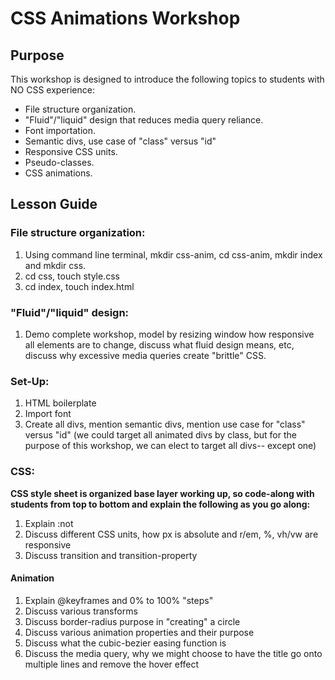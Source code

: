 # CSS Animations Workshop

## Purpose

This workshop is designed to introduce the following topics to students with NO CSS experience:

* File structure organization.
* "Fluid"/"liquid" design that reduces media query reliance.
* Font importation.
* Semantic divs, use case of "class" versus "id"
* Responsive CSS units.
* Pseudo-classes.
* CSS animations.

## Lesson Guide

### File structure organization:
1. Using command line terminal, mkdir css-anim, cd css-anim, mkdir index and mkdir css.
1. cd css, touch style.css
1. cd index, touch index.html

### "Fluid"/"liquid" design:
1. Demo complete workshop, model by resizing window how responsive all elements are to change, discuss what fluid design means, etc, discuss why excessive media queries create "brittle" CSS.

### Set-Up:
1. HTML boilerplate
1. Import font
1. Create all divs, mention semantic divs, mention use case for "class" versus "id" (we could target all animated divs by class, but for the purpose of this workshop, we can elect to target all divs-- except one)

### CSS:
**CSS style sheet is organized base layer working up, so code-along with students from top to bottom and explain the following as you go along:**
1. Explain :not
1. Discuss different CSS units, how px is absolute and r/em, %, vh/vw are responsive
1. Discuss transition and transition-property

 #### Animation
1. Explain @keyframes and 0% to 100% "steps"
1. Discuss various transforms
1. Discuss border-radius purpose in "creating" a circle
1. Discuss various animation properties and their purpose
1. Discuss what the cubic-bezier easing function is
1. Discuss the media query, why we might choose to have the title go onto multiple lines and remove the hover effect
